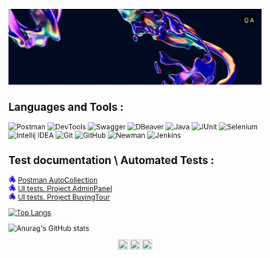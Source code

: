 ![Anna-Piskaeva-1.gif](https://github.com/AEryushova/AEryushova/blob/main/assert/Anna%20Piskaeva%20(1).gif)


## Languages and Tools :
![Postman](https://img.shields.io/badge/-Postman-1d076e?уstyle=for-the-badge&logo=postman)
![DevTools](https://img.shields.io/badge/-DevTools-1d076e?уstyle=for-the-badge&logo=googlechrome)
![Swagger](https://img.shields.io/badge/-Swagger-1d076e?уstyle=for-the-badge&logo=swagger)
![DBeaver](https://img.shields.io/badge/-DBeaver-1d076e?уstyle=for-the-badge&logo=dbeaver)
![Java](https://img.shields.io/badge/Java-1d076e?уstyle=for-the-badge&logo=openjdk&logoColor=red)
![JUnit](https://img.shields.io/badge/-Junit-1d076e?уstyle=for-the-badge&logo=junit5)
![Selenium](https://img.shields.io/badge/-Selenide-1d076e?estyle=for-the-badge&logo=Selenium&logoColor=#43B02A)
![Intellij IDEA](https://img.shields.io/badge/-Intellij_IDEA-1d076e?уstyle=for-the-badge&logo=IntelliJIDEA&logoColor=violet)
![Git](https://img.shields.io/badge/-Git-1d076e?уstyle=for-the-badge&logo=git)
![GitHub](https://img.shields.io/badge/-GitHub-1d076e?уstyle=for-the-badge&logo=github)
![Newman](https://img.shields.io/badge/-Newman-1d076e?уstyle=for-the-badge&logo=newman)
![Jenkins](https://img.shields.io/badge/-Jenkins-1d076e?уstyle=for-the-badge&logo=jenkins)

## Test documentation \ Automated Tests :
<img src="https://github.com/AEryushova/AEryushova/blob/main/assert/9-0.png" width="15px"/> [Postman AutoCollection](https://github.com/AEryushova/Postman_AutoCollection)\
<img src="https://github.com/AEryushova/AEryushova/blob/main/assert/9-0.png" width="15px"/> [UI tests. Project AdminPanel](https://github.com/AEryushova/Admin_Panel)\
<img src="https://github.com/AEryushova/AEryushova/blob/main/assert/9-0.png" width="15px"/> [UI tests. Project BuyingTour](https://github.com/AEryushova/Test_Automation.git)


[![Top Langs](https://github-readme-stats.vercel.app/api/top-langs/?username=AEryushova&show_icons=true&theme=nightowl&layout=compact)](https://github.com/anuraghazra/github-readme-stats)

![Anurag's GitHub stats](https://github-readme-stats.vercel.app/api?username=AEryushova&show_icons=true&theme=nightowl&&rank_icon=github)







<p align="center">
<a href="https://e.mail.ru/compose/?to=eryushovaa@yandex.ru" target="blank"><img align="center" src="https://cdn.jsdelivr.net/npm/simple-icons@3.0.1/icons/microsoftoutlook.svg" alt="" height="20" width="20" /></a>
<a href="https://www.instagram.com/anneryus?igsh=MTUybTN0cXloczE2eQ==" target="blank"><img align="center" src="https://cdn.jsdelivr.net/npm/simple-icons@3.0.1/icons/instagram.svg" alt="" height="20" width="20" /></a>
<a href="https://t.me/APiskaeva" target="blank"><img align="center" src="https://cdn.jsdelivr.net/npm/simple-icons@3.0.1/icons/telegram.svg" alt="" height="20" width="20" /></a>
</p>
